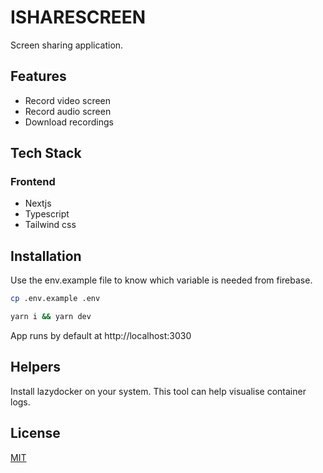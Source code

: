 # ISHARESCREEN

Screen sharing application.

## Features

- Record video screen
- Record audio screen
- Download recordings

## Tech Stack

### Frontend

- Nextjs
- Typescript
- Tailwind css

## Installation

Use the env.example file to know which variable is needed from firebase.

```bash
cp .env.example .env
```

```bash
yarn i && yarn dev
```

App runs by default at http://localhost:3030

## Helpers

Install lazydocker on your system. This tool can help visualise container logs.

## License

[MIT](https://choosealicense.com/licenses/mit/)
